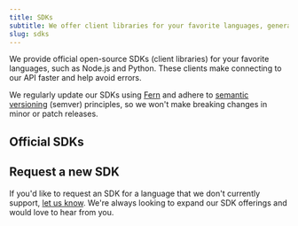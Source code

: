 ```yaml
---
title: SDKs
subtitle: We offer client libraries for your favorite languages, generated by Fern from your OpenAPI specification file.
slug: sdks
---
```


We provide official open-source SDKs (client libraries) for your favorite languages, such as Node.js and Python. These clients make connecting to our API faster and help avoid errors.

We regularly update our SDKs using [Fern](https://buildwithfern.com/?utm_campaign=demo&utm_medium=plantstore&utm_source=markdown_sdks) and adhere to [semantic versioning](https://semver.org/) (semver) principles, so we won't make breaking changes in minor or patch releases.

## Official SDKs

## Request a new SDK

If you'd like to request an SDK for a language that we don't currently support, [let us know](/welcome.md#get-support). We're always looking to expand our SDK offerings and would love to hear from you.